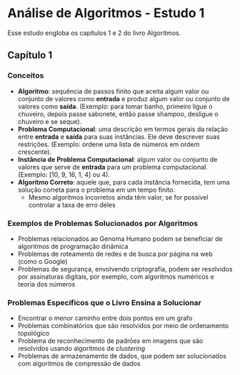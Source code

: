 # Análise de Algoritmos - Estudo 1

Esse estudo engloba os capítulos 1 e 2 do livro Algoritmos.

## Capítulo 1

### Conceitos

- **Algoritmo**: sequência de passos finito que aceita algum valor ou conjunto de valores como **entrada** e produz algum valor ou conjunto de valores como **saída**. (Exemplo: para tomar banho, primeiro ligue o chuveiro, depois passe sabonete, então passe shampoo, desligue o chuveiro e se seque).
- **Problema Computacional**: uma descrição em termos gerais da relação entre **entrada** e **saída** para suas instâncias. Ele deve descrever suas restrições. (Exemplo: ordene uma lista de números em ordem crescente).
- **Instância de Problema Computacional**: algum valor ou conjunto de valores que serve de **entrada** para um problema computacional. (Exemplo: [10, 9, 16, 1, 4] ou 4).
- **Algoritmo Correto**: aquele que, para cada instância fornecida, tem uma solução correta para o problema em um tempo finito.
    - Mesmo algoritmos incorretos ainda têm valor, se for possível controlar a taxa de erro deles

### Exemplos de Problemas Solucionados por Algoritmos

- Problemas relacionados ao Genoma Humano podem se beneficiar de algoritmos de programação dinâmica
- Problemas de roteamento de redes e de busca por página na web (como o Google)
- Problemas de segurança, envolvendo criptografia, podem ser resolvidos por assinaturas digitais, por exemplo, com algoritmos numéricos e teoria dos números

### Problemas Específicos que o Livro Ensina a Solucionar

- Encontrar o menor caminho entre dois pontos em um grafo
- Problemas combinatórios que são resolvidos por meio de ordenamento topológico
- Problema de reconhecimento de padrões em imagens que são resolvidos usando algoritmos de *clustering*
- Problemas de armazenamento de dados, que podem ser solucionados com algoritmos de compressão de dados
